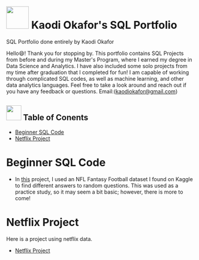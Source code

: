 # <img src="https://github.com/kaodi1999/SQL-Portfolio-KO/assets/88451981/0b33e2b0-f970-4337-b014-a1058b4215ea" height="60" width="60"> Kaodi Okafor's SQL Portfolio
SQL Portfolio done entirely by Kaodi Okafor

Hello😄! Thank you for stopping by. This portfolio contains SQL Projects from before and during my Master's Program, where I earned my degree in Data Science and Analytics. I have also included some solo projects from my time after graduation that I completed for fun! I am capable of working through complicated SQL codes, as well as machine learning, and other data analytics languages. Feel free to take a look around and reach out if you have any feedback or questions. Email:(kaodiokafor@gmail.com)

## <img src="https://github.com/kaodi1999/SQL-Portfolio-KO/assets/88451981/81af0d7b-cad7-4ad8-8db5-ba625c72d907" height="40" width="40"> Table of Conents
- [Beginner SQL Code](#Beginner_SQL_Code)
- [Netflix Project](#Netflix_Project)


# Beginner SQL Code #
- In [this](https://github.com/kaodi1999/SQL-Portfolio-KO/blob/6986f8c20ead8644e0afd61976cb9145ae75d6e0/NFL%20Analysis) project, I used an NFL Fantasy Football dataset I found on Kaggle to find different answers to random questions. This was used as a practice study, so it may seem a bit basic; however, there is more to come!

# Netflix Project #
Here is a project using netflix data.
- [Netflix Project](https://github.com/kaodi1999/SQL-Portfolio-KO/blob/da6107ecc1d4e844398e3280adc7f3ec305ab3ce/Netflix%20Project)

